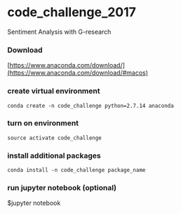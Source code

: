 # code_challenge_2017
Sentiment Analysis with G-research

### Download
[https://www.anaconda.com/download/](https://www.anaconda.com/download/#macos)

### create virtual environment
`conda create -n code_challenge python=2.7.14 anaconda`

### turn on environment
`source activate code_challenge`

### install additional packages
`conda install -n code_challenge package_name`

### run jupyter notebook (optional)
$jupyter notebook
